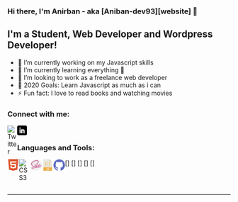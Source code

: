 ### Hi there, I'm Anirban - aka [Aniban-dev93][website] 👋

## I'm a Student, Web Developer and Wordpress Developer! 
- 🔭 I’m currently working on my Javascript skills
- 🌱 I’m currently learning everything 🤣
- 👯 I’m looking to work as a freelance web developer
- 🥅 2020 Goals: Learn Javascript as much as i can
- ⚡ Fun fact: I love to read books and watching movies

### Connect with me:


[<img align="left" alt="Twitter" width="22px" src="http://i.imgur.com/tXSoThF.png"/>](https://twitter.com/anithethinker)
[<img align="left" alt="LinkedIn" width="22px" src="linkedin.svg"/>](https://www.linkedin.com/in/anirban-ganguly-0446a41b1/)

<br />

### Languages and Tools:

[<img align="left" alt="HTML5" width="26px" src="html5.svg"/>]
[<img align="left" alt="CSS3" width="26px" src="css3.svg"/>]
[<img align="left" alt="Sass" width="26px" src="sass.svg"/>]
[<img align="left" alt="JavaScript" width="26px" src="javascript.svg"/>]
[<img align="left" alt="GitHub" width="26px" src="github.svg"/>]

<br />
<br />

---
